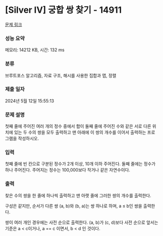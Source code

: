 # [Silver IV] 궁합 쌍 찾기 - 14911 

[문제 링크](https://www.acmicpc.net/problem/14911) 

### 성능 요약

메모리: 14212 KB, 시간: 132 ms

### 분류

브루트포스 알고리즘, 자료 구조, 해시를 사용한 집합과 맵, 정렬

### 제출 일자

2024년 5월 12일 15:55:13

### 문제 설명

<p>첫째 줄에 주어진 여러 개의 정수 중에서 합이 둘째 줄에 주어진 수와 같은 서로 다른 위치에 있는 두 수의 쌍을 모두 출력하고 맨 아래에 이 쌍의 개수를 이어서 출력하는 프로그램을 작성하시오.</p>

### 입력 

 <p>첫째 줄에 빈 칸으로 구분된 정수가 2개 이상, 10개 이하 주어진다. 둘째 줄에는 정수가 하나 주어진다. 주어지는 정수는 100,000보다 작거나 같은 자연수이다.</p>

### 출력 

 <p>찾은 수의 쌍을 한 줄에 하나씩 출력하고 맨 아랫 줄에 그러한 쌍의 개수를 출력한다.</p>

<p>구성은 같지만, 순서가 다른 쌍 (a, b)와 (b, a)는 쌍 하나로 하며, a ≤ b인 쌍을 출력한다.</p>

<p>쌍이 여러 개인 경우에는 사전 순으로 출력한다. (a, b)가 (c, d)보다 사전 순으로 앞서는 기준은 a < c이거나, a == c 이면서, b < d 인 것이다.</p>

